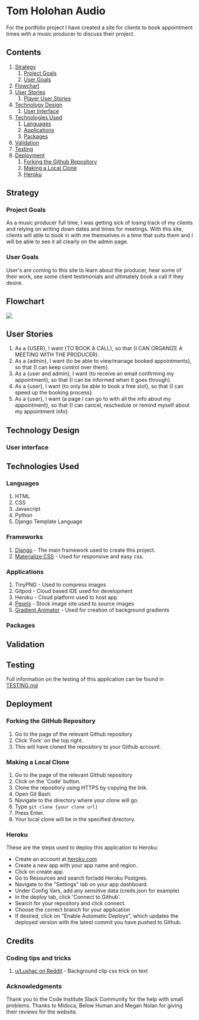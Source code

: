 # Tom Holohan Audio

For the portfolio project I have created a site for clients to book appointment times with a music producer to discuss their project. 

## Contents

1. [Strategy](#strategy)
   1. [Project Goals](#project-goals)
   2. [User Goals](#user-goals)
2. [Flowchart](#flowchart)
3. [User Stories](#user-stories)
   1. [Player User Stories](#player-user-stories)
4. [Technology Design](#technology-design)
   1. [User Interface](#user-interface)
5. [Technologies Used](#technologies-used)
   1. [Languages](#languages)
   2. [Applications](#applications)
   3. [Packages](#packages)
6. [Validation](#validation)
7. [Testing](#testing)
8. [Deployment](#deployment)
   1. [Forking the Github Repository](#forking-the-github-repository)
   2. [Making a Local Clone](#making-a-local-clone)
   3. [Heroku](#heroku)

## Strategy

### Project Goals

As a music producer full time, I was getting sick of losing track of my clients and relying on writing down dates and times for meetings. With this site, clients will able to book in with me themselves in a time that suits them and I will be able to see it all clearly on the admin page. 


### User Goals

User's are coming to this site to learn about the producer, hear some of their work, see some client testimonials and ultimately book a call if they desire. 



## Flowchart

![](Flowchart)


## User Stories
   1. As a {USER}, I want {TO BOOK A CALL}, so that {I CAN ORGANIZE A MEETING WITH THE PRODUCER}.
   2. As a {admin}, I want {to be able to view/manage booked appointments}, so that {I can keep control over them}.
   3. As a {user and admin}, I want {to receive an email confirming my appointment}, so that {I can be informed when it goes through}.
   4. As a {user}, I want {to only be able to book a free slot}, so that {I can speed up the booking process}.
   5. As a {user}, I want {a page I can go to with all the info about my appointment}, so that {I can cancel, reschedule or remind myself about my appointment info}.

## Technology Design

### User interface


## Technologies Used

### Languages
   1. HTML
   2. CSS
   3. Javascript
   4. Python
   5. Django Template Language

### Frameworks
   1. [Django](https://www.djangoproject.com/) - The main framework used to create this project.
   2. [Materialize CSS](https://materializecss.com/) - Used for responsive and easy css. 

### Applications
   1. TinyPNG - Used to compress images
   2. Gitpod - Cloud based IDE used for development
   3. Heroku - Cloud platform used to host app
   4. [Pexels](https://www.pexels.com/) - Stock image site used to source images
   5. [Gradient Animator](https://www.gradient-animator.com/) - Used for creation of background gradients


### Packages


## Validation 


## Testing

Full information on the testing of this application can be found in [TESTING.md](TESTING.md)

## Deployment

### Forking the GitHub Repository

1. Go to the page of the relevant Github repository
2. Click 'Fork' on the top right.
3. This will have cloned the repository to your Github account.

### Making a Local Clone

1. Go to the page of the relevant Github repository
2. Click on the 'Code' button.
3. Clone the repository using HTTPS by copying the link.
4. Open Git Bash.
5. Navigate to the directory where your clone will go.
6. Type ```git clone {your clone url}```
7. Press Enter.
8. Your local clone will be in the specified directory.

### Heroku

These are the steps used to deploy this application to Heroku:

- Create an account at [heroku.com](https://.heroku.com/)
- Create a new app with your app name and region.
- Click on create app.
- Go to Resources and search for/add Heroku Postgres.
- Navigate to the "Settings" tab on your app dashboard.
- Under Config Vars, add any sensitive data (creds.json for example)
- In the deploy tab, click 'Connect to Github'.
- Search for your repository and click connect.
- Choose the correct branch for your application
- If desired, click on "Enable Automatic Deploys", which updates the deployed version with the latest commit you have pushed to Github. 

## Credits

### Coding tips and tricks

1. [u/Lushac on Reddit](https://www.reddit.com/r/WebdevTutorials/comments/q8k8mu/image_inside_text_using_html_and_css/) - Background clip css trick on text

### Acknowledgments

Thank you to the Code Institute Slack Community for the help with small problems. Thanks to Midoca, Below Human and Megan Nolan for giving their reviews for the website. 
